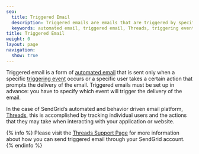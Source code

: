 ```yaml
---
seo:
  title: Triggered Email
  description: Triggered emails are emails that are triggered by specific events or actions.
  keywords: automated email, triggered email, Threads, triggering event, event
title: Triggered Email
weight: 0
layout: page
navigation:
  show: true
---
```


Triggered email is a form of [automated email]({{root_url}}/Glossary/automated_email.html) that is sent only when a specific [triggering event]({{root_url}}/Glossary/triggering_events.html) occurs or a specific user takes a certain action that prompts the delivery of the email. Triggered emails must be set up in advance: you have to specify which event will trigger the delivery of the email.

In the case of SendGrid’s automated and behavior driven email platform, [Threads](http://threads.io/), this is accomplished by tracking individual users and the actions that they may take when interacting with your application or website.


{% info %}
Please visit the [Threads Support Page](https://support.threads.io/hc/en-us) for more information about how you can send triggered email through your SendGrid account.
{% endinfo %}
